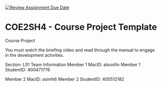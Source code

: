 [![Review Assignment Due Date](https://classroom.github.com/assets/deadline-readme-button-22041afd0340ce965d47ae6ef1cefeee28c7c493a6346c4f15d667ab976d596c.svg)](https://classroom.github.com/a/mLqiHWLE)
# COE2SH4 - Course Project Template
Course Project

You must watch the briefing video and read through the manual to engage in the development activities.


Section: L01
Team Information
Member 1 MacID: alsoofin
Member 1 StudentID: 400471776

Member 2 MacID: asimh6
Member 2 StudentID: 400512182
